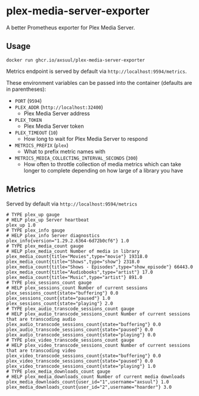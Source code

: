 # plex-media-server-exporter

A better Prometheus exporter for Plex Media Server.

## Usage

```shell
docker run ghcr.io/axsuul/plex-media-server-exporter
```

Metrics endpoint is served by default via `http://localhost:9594/metrics`.

These environment variables can be passed into the container (defaults are in parentheses):

* `PORT` (`9594`)
* `PLEX_ADDR` (`http://localhost:32400`)
  - Plex Media Server address
* `PLEX_TOKEN`
  - Plex Media Server token
* `PLEX_TIMEOUT` (`10`)
  - How long to wait for Plex Media Server to respond
* `METRICS_PREFIX` (`plex`)
  - What to prefix metric names with
* `METRICS_MEDIA_COLLECTING_INTERVAL_SECONDS` (`300`)
  - How often to throttle collection of media metrics which can take longer to complete depending on how large of a library you have

## Metrics

Served by default via `http://localhost:9594/metrics`

```
# TYPE plex_up gauge
# HELP plex_up Server heartbeat
plex_up 1.0
# TYPE plex_info gauge
# HELP plex_info Server diagnostics
plex_info{version="1.29.2.6364-6d72b0cf6"} 1.0
# TYPE plex_media_count gauge
# HELP plex_media_count Number of media in library
plex_media_count{title="Movies",type="movie"} 19318.0
plex_media_count{title="Shows",type="show"} 2318.0
plex_media_count{title="Shows - Episodes",type="show_episode"} 66443.0
plex_media_count{title="Audiobooks",type="artist"} 17.0
plex_media_count{title="Music",type="artist"} 891.0
# TYPE plex_sessions_count gauge
# HELP plex_sessions_count Number of current sessions
plex_sessions_count{state="buffering"} 0.0
plex_sessions_count{state="paused"} 1.0
plex_sessions_count{state="playing"} 2.0
# TYPE plex_audio_transcode_sessions_count gauge
# HELP plex_audio_transcode_sessions_count Number of current sessions that are transcoding audio
plex_audio_transcode_sessions_count{state="buffering"} 0.0
plex_audio_transcode_sessions_count{state="paused"} 0.0
plex_audio_transcode_sessions_count{state="playing"} 0.0
# TYPE plex_video_transcode_sessions_count gauge
# HELP plex_video_transcode_sessions_count Number of current sessions that are transcoding video
plex_video_transcode_sessions_count{state="buffering"} 0.0
plex_video_transcode_sessions_count{state="paused"} 0.0
plex_video_transcode_sessions_count{state="playing"} 1.0
# TYPE plex_media_downloads_count gauge
# HELP plex_media_downloads_count Number of current media downloads
plex_media_downloads_count{user_id="1",username="axsuul"} 1.0
plex_media_downloads_count{user_id="2",username="hoarder"} 3.0
```
